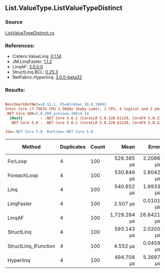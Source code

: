 ﻿## List.ValueType.ListValueTypeDistinct

### Source
[ListValueTypeDistinct.cs](../LinqBenchmarks/List/ValueType/ListValueTypeDistinct.cs)

### References:
- Cistern.ValueLinq: [0.1.14](https://www.nuget.org/packages/Cistern.ValueLinq/0.1.14)
- JM.LinqFaster: [1.1.2](https://www.nuget.org/packages/JM.LinqFaster/1.1.2)
- LinqAF: [3.0.0.0](https://www.nuget.org/packages/LinqAF/3.0.0.0)
- StructLinq.BCL: [0.25.3](https://www.nuget.org/packages/StructLinq.BCL/0.25.3)
- NetFabric.Hyperlinq: [3.0.0-beta32](https://www.nuget.org/packages/NetFabric.Hyperlinq/3.0.0-beta32)

### Results:
``` ini

BenchmarkDotNet=v0.12.1, OS=Windows 10.0.19042
Intel Core i7-7567U CPU 3.50GHz (Kaby Lake), 1 CPU, 4 logical and 2 physical cores
.NET Core SDK=5.0.200-preview.20614.14
  [Host]        : .NET Core 5.0.2 (CoreCLR 5.0.220.61120, CoreFX 5.0.220.61120), X64 RyuJIT
  .NET Core 5.0 : .NET Core 5.0.2 (CoreCLR 5.0.220.61120, CoreFX 5.0.220.61120), X64 RyuJIT

Job=.NET Core 5.0  Runtime=.NET Core 5.0  

```
|               Method | Duplicates | Count |         Mean |      Error |     StdDev | Ratio | RatioSD |     Gen 0 | Gen 1 | Gen 2 | Allocated |
|--------------------- |----------- |------ |-------------:|-----------:|-----------:|------:|--------:|----------:|------:|------:|----------:|
|              ForLoop |          4 |   100 |   526.385 μs |  2.2086 μs |  1.8443 μs | 1.000 |    0.00 | 1095.7031 |     - |     - | 2292184 B |
|          ForeachLoop |          4 |   100 |   530.849 μs |  2.8042 μs |  2.3416 μs | 1.008 |    0.01 | 1095.7031 |     - |     - | 2292184 B |
|                 Linq |          4 |   100 |   540.652 μs |  1.9933 μs |  1.8645 μs | 1.027 |    0.00 | 1092.7734 |     - |     - | 2286712 B |
|           LinqFaster |          4 |   100 |     2.507 μs |  0.0101 μs |  0.0085 μs | 0.005 |    0.00 |    0.0114 |     - |     - |      24 B |
|               LinqAF |          4 |   100 | 1,729.284 μs | 26.8421 μs | 25.1081 μs | 3.291 |    0.05 | 2187.5000 |     - |     - | 4575072 B |
|           StructLinq |          4 |   100 |   593.143 μs |  2.0200 μs |  1.7907 μs | 1.127 |    0.00 | 1086.9141 |     - |     - | 2273665 B |
| StructLinq_IFunction |          4 |   100 |     4.552 μs |  0.0459 μs |  0.0430 μs | 0.009 |    0.00 |         - |     - |     - |         - |
|            Hyperlinq |          4 |   100 |   494.708 μs |  5.3697 μs |  4.7601 μs | 0.939 |    0.01 | 1045.8984 |     - |     - | 2187585 B |
